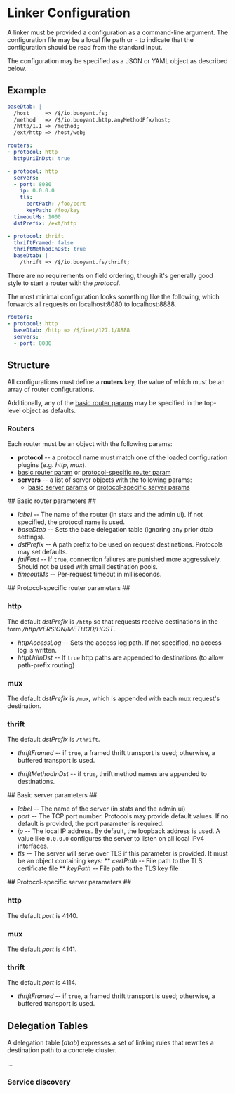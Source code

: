 # Linker Configuration #

A linker must be provided a configuration as a command-line argument.
The configuration file may be a local file path or `-` to indicate
that the configuration should be read from the standard input.

The configuration may be specified as a JSON or YAML object as
described below.

## Example ##

```yaml
baseDtab: |
  /host     => /$/io.buoyant.fs;
  /method   => /$/io.buoyant.http.anyMethodPfx/host;
  /http/1.1 => /method;
  /ext/http => /host/web;

routers:
- protocol: http
  httpUriInDst: true

- protocol: http
  servers:
  - port: 8080
    ip: 0.0.0.0
    tls:
      certPath: /foo/cert
      keyPath: /foo/key
  timeoutMs: 1000
  dstPrefix: /ext/http

- protocol: thrift
  thriftFramed: false
  thriftMethodInDst: true
  baseDtab: |
    /thrift => /$/io.buoyant.fs/thrift;
```

There are no requirements on field ordering, though it's generally
good style to start a router with the _protocol_.

The most minimal configuration looks something like the following,
which forwards all requests on localhost:8080 to localhost:8888.

```yaml
routers:
- protocol: http
  baseDtab: /http => /$/inet/127.1/8888
  servers:
  - port: 8080
```

## Structure ##

All configurations must define a **routers** key, the value of which
must be an array of router configurations.

Additionally, any of the [basic router params](#basic-router-params)
may be specified in the top-level object as defaults.

### Routers ###

Each router must be an object with the following params:

* **protocol** -- a protocol name must match one of the loaded configuration plugins (e.g. _http_, _mux_).
* [basic router param](#basic-router-params) or [protocol-specific router param](#proto-router-params)
* **servers** -- a list of server objects with the following params:
  * [basic server params](#basic-server-params) or [protocol-specific server params](#proto-server-params)

<a name="basic-router-params">
## Basic router parameters ##

* *label* -- The name of the router (in stats and the admin ui). If
not specified, the protocol name is used.
* *baseDtab* -- Sets the base delegation table (ignoring any prior
dtab settings).
* *dstPrefix* -- A path prefix to be used on request
destinations. Protocols may set defaults.
* *failFast* -- If `true`, connection failures are punished more
aggressively. Should not be used with small destination pools.
* *timeoutMs* -- Per-request timeout in milliseconds.

<!-- TODO router capacity  -->

<a name="proto-router-params">
## Protocol-specific router parameters ##

### http ###

The default _dstPrefix_ is `/http` so that requests
receive destinations in the form _/http/VERSION/METHOD/HOST_.

* *httpAccessLog* -- Sets the access log path.  If not specified, no
access log is written.
* *httpUriInDst* -- If `true` http paths are appended to destinations
(to allow path-prefix routing)

### mux ###

The default _dstPrefix_ is `/mux`, which is appended with each mux
request's destination.

### thrift ###

The default _dstPrefix_ is `/thrift`.

* *thriftFramed* -- if `true`, a framed thrift transport is used; otherwise, a buffered transport is used.

* *thriftMethodInDst* -- if `true`, thrift method names are appended to destinations.

<a name="basic-server-params">
## Basic server parameters ##

* *label* -- The name of the server (in stats and the admin ui)
* *port* -- The TCP port number. Protocols may provide default
values. If no default is provided, the port parameter is required.
* *ip* -- The local IP address.  By default, the loopback address is
used.  A value like `0.0.0.0` configures the server to listen on all
local IPv4 interfaces.
* *tls* -- The server will serve over TLS if this parameter is provided.  It must be an object containing keys:
** *certPath* -- File path to the TLS certificate file
** *keyPath* -- File path to the TLS key file

<a name="proto-server-params">
## Protocol-specific server parameters ##

### http ###

The default _port_ is 4140.

### mux ###

The default _port_ is 4141.

### thrift ###

The default _port_ is 4114.

* *thriftFramed* -- if `true`, a framed thrift transport is used; otherwise, a buffered transport is used.

## Delegation Tables ##

A delegation table (*dtab*) expresses a set of linking rules that
rewrites a destination path to a concrete cluster.

...

### Service discovery ###

<!-- TODO explain how service discovery backends are exported via Namers -->
